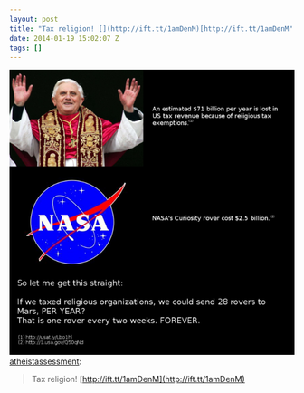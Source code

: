 ```yaml
---
layout: post
title: "Tax religion! [](http://ift.tt/1amDenM)[http://ift.tt/1amDenM"
date: 2014-01-19 15:02:07 Z
tags: []
---
```

![](/media/2014/01/73832604664.png)
[atheistassessment](http://atheistassessment.com/post/73226903404/tax-religion-http-ift-tt-1amdenm):

> Tax religion! [](http://ift.tt/1amDenM)[http://ift.tt/1amDenM](http://ift.tt/1amDenM)
